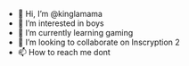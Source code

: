 - 👋 Hi, I’m @kinglamama
- 👀 I’m interested in boys
- 🌱 I’m currently learning gaming
- 💞️ I’m looking to collaborate on Inscryption 2
- 📫 How to reach me dont

<!---
kinglamama/kinglamama is a ✨ special ✨ repository because its `README.md` (this file) appears on your GitHub profile.
You can click the Preview link to take a look at your changes.
--->
